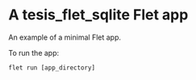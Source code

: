 # A tesis_flet_sqlite Flet app

An example of a minimal Flet app.

To run the app:

```
flet run [app_directory]
```